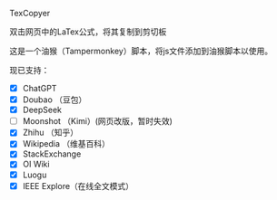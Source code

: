 TexCopyer

双击网页中的LaTex公式，将其复制到剪切板

这是一个油猴（Tampermonkey）脚本，将js文件添加到油猴脚本以使用。

现已支持：
- [x] ChatGPT
- [x] Doubao （豆包）
- [x] DeepSeek
- [ ] Moonshot （Kimi）(网页改版，暂时失效)
- [x] Zhihu （知乎）
- [x] Wikipedia （维基百科）
- [x] StackExchange
- [x] OI Wiki
- [x] Luogu
- [x] IEEE Explore（在线全文模式）